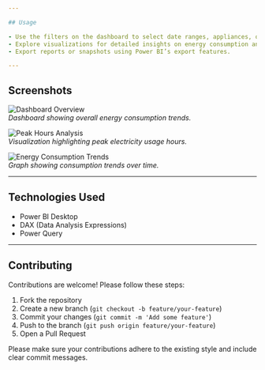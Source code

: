 ```yaml
---

## Usage

- Use the filters on the dashboard to select date ranges, appliances, or other parameters.  
- Explore visualizations for detailed insights on energy consumption and costs.  
- Export reports or snapshots using Power BI’s export features.  

---
```


## Screenshots

![Dashboard Overview](./screenshots/dashboard_overview.png)  
*Dashboard showing overall energy consumption trends.*

![Peak Hours Analysis](./screenshots/peak_hours.png)  
*Visualization highlighting peak electricity usage hours.*

![Energy Consumption Trends](./screenshots/energy_consumption.png)  
*Graph showing consumption trends over time.*

---

## Technologies Used

- Power BI Desktop  
- DAX (Data Analysis Expressions)  
- Power Query  

---

## Contributing

Contributions are welcome! Please follow these steps:

1. Fork the repository  
2. Create a new branch (`git checkout -b feature/your-feature`)  
3. Commit your changes (`git commit -m 'Add some feature'`)  
4. Push to the branch (`git push origin feature/your-feature`)  
5. Open a Pull Request  

Please make sure your contributions adhere to the existing style and include clear commit messages.
